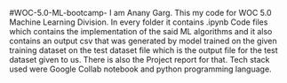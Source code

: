 #WOC-5.0-ML-bootcamp-
I am Anany Garg. This my code for WOC 5.0 Machine Learning Division. In every folder it contains .ipynb Code files which contains the implementation of the said ML algorithms and it also contains an output csv that was generated by model trained on the given training dataset on the test dataset file which is the output file for the test dataset given to us. There is also the Project report for that. Tech stack used were Google Collab notebook and python programming language.
